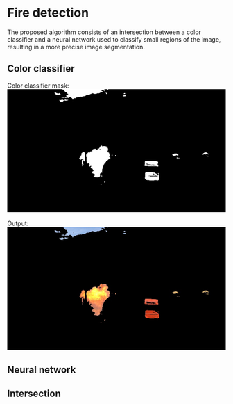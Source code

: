 # Fire detection

The proposed algorithm consists of an intersection between a color classifier and a neural network used to classify small regions of the image, resulting in a more precise image segmentation.

## Color classifier

Color classifier mask: 
![mask](images/mask.jpg "mask")
<!-- <img src="images/mask.jpg"/> -->

Output:
![output](images/output.jpg "output")
<!-- <img src="images/output.jpg"/> -->

## Neural network



## Intersection
<!-- ## Algoritmos

Os algortimos implementados foram:

- Irrevogável;

- Backtracking;

- Busca em Largura;

- Busca em Profundide;

- Busca Ordenada;

- A\*;

- IDA\*

## Execução

Para rodar executar o programa basta acessar o terminal na pasta do projeto e executar o comando:

`python main.py`

e o programa irá rodar todos os algoritmos de busca 10 vezes para cada instância, sendo essas de tamanho 25, 50, 100 e 200. Os resultados serão armazenados em "results.csv" na pasta "outputs". -->

<!-- table example -->
<!-- | Model Checkpoint    | Million Parameters | Val Top-1 | Val Top-5 |
| ------------------- | ------------------ | --------- | --------- |
| NASNet-A_Mobile_224 | 5.3                | 70.2      | 89.4      |
| NASNet-A_large_331  | 88.9               | 82.3      | 96.0      | -->
